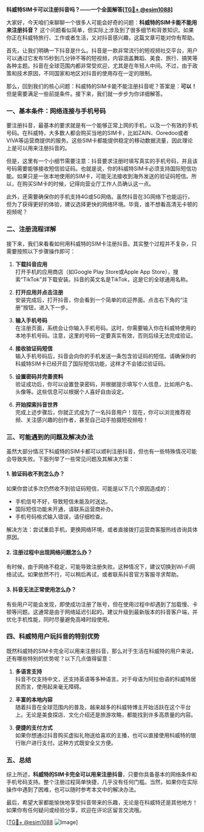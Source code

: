 **科威特SIM卡可以注册抖音吗？——一个全面解答[[TG💪+ @esim1088](https://t.me/s/esim1088)]**

大家好，今天咱们来聊聊一个很多人可能会好奇的问题：**科威特的SIM卡能不能用来注册抖音？** 这个问题看似简单，但实际上涉及到了很多细节和背景知识。如果你正在科威特旅行、工作或者生活，又对抖音感兴趣，这篇文章可能对你有帮助。

首先，让我们明确一下抖音是什么。抖音是一款非常流行的短视频社交平台，用户可以通过它发布15秒到几分钟不等的短视频，内容涵盖舞蹈、美食、旅行、搞笑等各种主题。抖音在全球范围内都非常受欢迎，尤其是在年轻人中间。不过，由于政策和技术原因，不同国家和地区对抖音的使用存在一定的限制。

那么，回到我们的核心问题：科威特的SIM卡能不能注册抖音呢？答案是：**可以！** 但是需要满足一些前提条件。接下来，我们就一步步为你详细解答。

### 一、基本条件：网络连接与手机号码

要注册抖音，最基本的要求就是有一个能够正常上网的手机，以及一个有效的手机号码。在科威特，大多数人都会购买当地的SIM卡，比如ZAIN、Ooredoo或者VIVA等运营商提供的服务。这些SIM卡都能提供稳定的移动数据流量，因此理论上是可以用来注册抖音的。

但是，这里有一个小细节需要注意：抖音要求注册时填写真实的手机号码，并且该号码需要能够接收短信验证码。也就是说，你的科威特SIM卡必须支持国际短信功能。如果只是一张本地使用的SIM卡，可能无法接收到海外发送的验证码短信。所以，在购买SIM卡的时候，记得向营业厅工作人员确认这一点。

此外，还需要确保你的手机支持4G或5G网络。虽然抖音在3G网络下也能运行，但为了获得更好的体验，建议选择更快的网络环境。毕竟，谁不想看高清无卡顿的视频呢？

### 二、注册流程详解

接下来，我们来看看如何用科威特的SIM卡注册抖音。其实整个过程并不复杂，只需要按照以下步骤操作即可：

1. **下载抖音应用**  
   打开手机的应用商店（如Google Play Store或Apple App Store），搜索“TikTok”并下载安装。抖音的英文名是TikTok，这是它的全球通用名称。

2. **打开应用并点击注册**  
   安装完成后，打开抖音，你会看到一个简单的欢迎界面。点击右下角的“注册”按钮，进入下一步。

3. **输入手机号码**  
   在注册页面，系统会让你输入手机号码。这时，你需要输入你在科威特使用的本地手机号码。注意，这里的号码一定要真实有效，否则后续无法完成验证。

4. **接收验证码短信**  
   输入手机号码后，抖音会向你的手机发送一条包含验证码的短信。请确保你的科威特SIM卡已经开启了国际短信功能，这样才不会错过验证码。

5. **设置密码并完善资料**  
   验证成功后，你可以设置登录密码，并根据提示填写个人信息，比如用户名、头像等。这些信息可以根据个人喜好自由设定。

6. **开始探索抖音世界**  
   完成上述步骤后，你就正式成为了一名抖音用户！现在，你可以浏览推荐视频、关注感兴趣的创作者，甚至自己动手拍摄短视频啦！

### 三、可能遇到的问题及解决办法

虽然大部分情况下科威特的SIM卡都可以顺利注册抖音，但也有一些特殊情况可能会导致失败。下面列举了一些常见问题及其解决方案：

#### 1. 验证码收不到怎么办？
如果你尝试多次仍然收不到验证码短信，可能是以下几个原因造成的：
- 手机信号不好，导致短信未能及时送达。
- 国际短信功能未开通，请联系运营商补办。
- 手机号码格式输入错误，请仔细检查。

解决方法：尝试重启手机，更换网络环境，或者直接拨打运营商客服热线咨询具体原因。

#### 2. 注册过程中出现网络问题怎么办？
有时候，由于网络不稳定，可能导致注册失败。这种情况下，建议切换到Wi-Fi网络试试。如果依然不行，可以稍后再试，或者联系抖音官方客服寻求帮助。

#### 3. 抖音无法正常使用怎么办？
有些用户可能会发现，即使成功注册了账号，但在使用过程中却遇到了加载慢、卡顿等问题。这通常是由于网络延迟引起的。建议升级到最新版本的抖音客户端，并优化手机性能，同时尽量避免高峰时段使用。

### 四、科威特用户玩抖音的特别优势

既然科威特的SIM卡完全可以用来注册抖音，那么对于生活在科威特的用户来说，还有哪些特别的优势呢？以下几点值得留意：

1. **多语言支持**  
   抖音不仅支持中文，还支持英语等多种语言。对于母语为阿拉伯语的科威特居民而言，使用起来毫无障碍。

2. **丰富的本地内容**  
   随着抖音在全球范围内的普及，越来越多的科威特博主开始活跃在这个平台上。无论是美食探店、文化介绍还是旅游攻略，都能找到许多高质量的内容。

3. **便捷的支付方式**  
   如果你想通过抖音购买虚拟礼物送给喜欢的主播，也可以直接使用科威特的银行账户进行支付。这种方式既安全又方便。

### 五、总结

综上所述，**科威特的SIM卡完全可以用来注册抖音**，只要你具备基本的网络条件和手机号码支持。整个注册过程简单快捷，几乎没有任何门槛。当然，如果你在实际操作中遇到了困难，也可以随时参考本文中的解决办法。

最后，希望大家都能愉快地享受抖音带来的乐趣，无论是在科威特还是其他地方！如果你有任何疑问或经验分享，欢迎在评论区留言交流哦。

[[TG💪+ @esim1088](https://t.me/s/esim1088) ![Image](https://i.postimg.cc/4NQfJmqS/Snipaste-2025-05-13-00-14-12.png)]